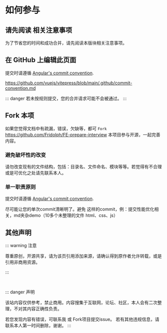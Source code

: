 # 如何参与

## 请先阅读 相关注意事项

为了节省您的时间和成功合并，请先阅读本版块相关注意事项。

## 在 GitHub 上编辑此页面

提交时请遵循 [Angular's commit convention](https://github.com/conventional-changelog/conventional-changelog/tree/master/packages/conventional-changelog-angular). 

<https://github.com/vuejs/vitepress/blob/main/.github/commit-convention.md>

::: danger 
若未按规则提交，您的合并请求可能不会被通过。
:::

## Fork 本项

如果您觉得文档中有疏漏，错误，欠缺等，都可 `Fork` <https://github.com/Fridolph/FE-prepare-interview> 本项目参与开源，一起完善内容。

### 避免破坏性的改变

请勿改变现有的文件结构，包括：目录名、文件命名、模块等等。若觉得有不合理或是可优化之处请先联系本人。

### 单一职责原则

提交时请遵循 [Angular's commit convention](https://github.com/conventional-changelog/conventional-changelog/tree/master/packages/conventional-changelog-angular). 

尽可能让您的单次commit清晰明了。避免 这样的commit，例：提交性能优化相关，md夹杂demo（10多个未整理的文件 html、css、js）

## 其他声明

::: warning 注意

尊重原创，开源共享，请为该页引用添加来源，请确认得到原作者允许转载，或是引用非商用资源。

:::

<br>

::: danger 声明

该站内容仅供参考，禁止商用。内容搜集于互联网，论坛、社区，本人会有二次整理，不对其内容正确性负责。

若您发现内容有错误，可联系我 或 Fork项目提交issue。
若有其他违规信息，请联系本人第一时间删除，谢谢。
:::